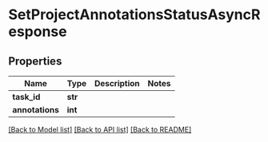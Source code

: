 # SetProjectAnnotationsStatusAsyncResponse

## Properties
Name | Type | Description | Notes
------------ | ------------- | ------------- | -------------
**task_id** | **str** |  | 
**annotations** | **int** |  | 

[[Back to Model list]](../README.md#documentation-for-models) [[Back to API list]](../README.md#documentation-for-api-endpoints) [[Back to README]](../README.md)


